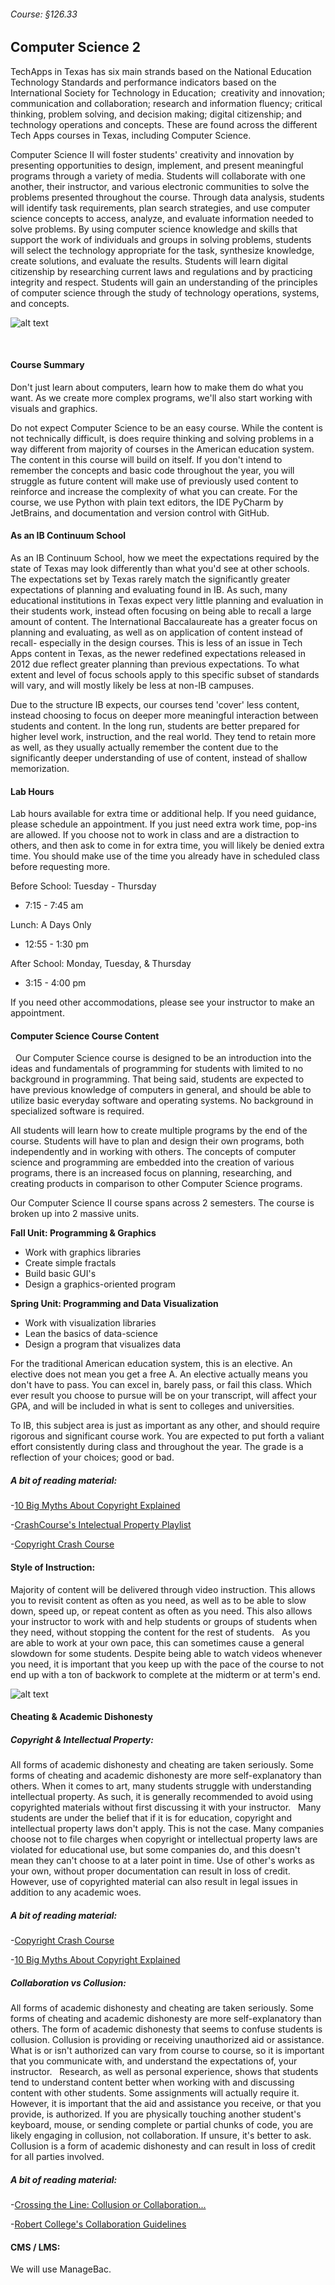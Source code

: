 ###### Course: §126.33

## Computer Science 2

TechApps in Texas has six main strands based on the National Education Technology Standards and performance indicators based on the International Society for Technology in Education;  creativity and innovation; communication and collaboration; research and information fluency; critical thinking, problem solving, and decision making; digital citizenship; and technology operations and concepts. These are found across the different Tech Apps courses in Texas, including Computer Science.

Computer Science II will foster students' creativity and innovation by presenting opportunities to design, implement, and present meaningful programs through a variety of media. Students will collaborate with one another, their instructor, and various electronic communities to solve the problems presented throughout the course. Through data analysis, students will identify task requirements, plan search strategies, and use computer science concepts to access, analyze, and evaluate information needed to solve problems. By using computer science knowledge and skills that support the work of individuals and groups in solving problems, students will select the technology appropriate for the task, synthesize knowledge, create solutions, and evaluate the results. Students will learn digital citizenship by researching current laws and regulations and by practicing integrity and respect. Students will gain an understanding of the principles of computer science through the study of technology operations, systems, and concepts.


![alt text](../images/compsci2.jpg "CC 2.0: Generic | Cropped  | Kim Burgess")

 
#### Course Summary

Don't just learn about computers, learn how to make them do what you want. As we create more complex programs, we'll also start working with visuals and graphics.
 
Do not expect Computer Science to be an easy course. While the content is not technically difficult, is does require thinking and solving problems in a way different from majority of courses in the American education system. The content in this course will build on itself. If you don't intend to remember the concepts and basic code throughout the year, you will struggle as future content will make use of previously used content to reinforce and increase the complexity of what you can create. For the course, we use Python with plain text editors, the IDE PyCharm by JetBrains, and documentation and version control with GitHub.

#### As an IB Continuum School

As an IB Continuum School, how we meet the expectations required by the state of Texas may look differently than what you'd see at other schools. The expectations set by Texas rarely match the significantly greater expectations of planning and evaluating found in IB. As such, many educational institutions in Texas expect very little planning and evaluation in their students work, instead often focusing on being able to recall a large amount of content. The International Baccalaureate has a greater focus on planning and evaluating, as well as on application of content instead of recall- especially in the design courses. This is less of an issue in Tech Apps content in Texas, as the newer redefined expectations released in 2012 due reflect greater planning than previous expectations. To what extent and level of focus schools apply to this specific subset of standards will vary, and will mostly likely be less at non-IB campuses.
 
Due to the structure IB expects, our courses tend 'cover' less content, instead choosing to focus on deeper more meaningful interaction between students and content. In the long run, students are better prepared for higher level work, instruction, and the real world. They tend to retain more as well, as they usually actually remember the content due to the significantly deeper understanding of use of content, instead of shallow memorization.
 
#### Lab Hours

Lab hours available for extra time or additional help. If you need guidance, please schedule an appointment. If you just need extra work time, pop-ins are allowed. If you choose not to work in class and are a distraction to others, and then ask to come in for extra time, you will likely be denied extra time. You should make use of the time you already have in scheduled class before requesting more.

Before School: Tuesday - Thursday
* 7:15 - 7:45 am

Lunch: A Days Only
* 12:55 - 1:30 pm

After School: Monday, Tuesday, & Thursday
* 3:15 - 4:00 pm

If you need other accommodations, please see your instructor to make an appointment.


#### Computer Science Course Content
 
Our Computer Science course is designed to be an introduction into the ideas and fundamentals of programming for students with limited to no background in programming. That being said, students are expected to have previous knowledge of computers in general, and should be able to utilize basic everyday software and operating systems. No background in specialized software is required.
 
All students will learn how to create multiple programs by the end of the course. Students will have to plan and design their own programs, both independently and in working with others. The concepts of computer science and programming are embedded into the creation of various programs, there is an increased focus on planning, researching, and creating products in comparison to other Computer Science programs.

Our Computer Science II course spans across 2 semesters. The course is broken up into 2 massive units.

**Fall Unit: Programming & Graphics**
* Work with graphics libraries
* Create simple fractals
* Build basic GUI's
* Design a graphics-oriented program

**Spring Unit: Programming and Data Visualization**
* Work with visualization libraries
* Lean the basics of data-science
* Design a program that visualizes data

For the traditional American education system, this is an elective. An elective does not mean you get a free A. An elective actually means you don't have to pass. You can excel in, barely pass, or fail this class. Which ever result you choose to pursue will be on your transcript, will affect your GPA, and will be included in what is sent to colleges and universities.
 
To IB, this subject area is just as important as any other, and should require rigorous and significant course work. You are expected to put forth a valiant effort consistently during class and throughout the year. The grade is a reflection of your choices; good or bad.

##### A bit of reading material:
-[10 Big Myths About Copyright Explained](https://www.templetons.com/brad/copymyths.html)

-[CrashCourse's Intelectual Property Playlist](https://www.youtube.com/playlist?list=PL8dPuuaLjXtMwV2btpcij8S3YohW9gUGN)

-[Copyright Crash Course](http://guides.lib.utexas.edu/copyright)
 
#### Style of Instruction:
Majority of content will be delivered through video instruction. This allows you to revisit content as often as you need, as well as to be able to slow down, speed up, or repeat content as often as you need. This also allows your instructor to work with and help students or groups of students when they need, without stopping the content for the rest of students.
 
As you are able to work at your own pace, this can sometimes cause a general slowdown for some students. Despite being able to watch videos whenever you need, it is important that you keep up with the pace of the course to not end up with a ton of backwork to complete at the midterm or at term's end.

![alt text](../images/cheating.jpg "CC 2.0: Generic | Cropped, Grey Scale, Selective Blur  |  Craig Sunter")

#### Cheating & Academic Dishonesty

##### Copyright & Intellectual Property:

All forms of academic dishonesty and cheating are taken seriously. Some forms of cheating and academic dishonesty are more self-explanatory than others. When it comes to art, many students struggle with understanding intellectual property. As such, it is generally recommended to avoid using copyrighted materials without first discussing it with your instructor.
 
Many students are under the belief that if it is for education, copyright and intellectual property laws don't apply. This is not the case. Many companies choose not to file charges when copyright or intellectual property laws are violated for educational use, but some companies do, and this doesn't mean they can't choose to at a later point in time. Use of other's works as your own, without proper documentation can result in loss of credit. However, use of copyrighted material can also result in legal issues in addition to any academic woes.
  
##### A bit of reading material:
-[Copyright Crash Course](http://guides.lib.utexas.edu/copyright)

-[10 Big Myths About Copyright Explained](https://www.templetons.com/brad/copymyths.html)

##### Collaboration vs Collusion:

All forms of academic dishonesty and cheating are taken seriously. Some forms of cheating and academic dishonesty are more self-explanatory than others. The form of academic dishonesty that seems to confuse students is collusion. Collusion is providing or receiving unauthorized aid or assistance. What is or isn't authorized can vary from course to course, so it is important that you communicate with, and understand the expectations of, your instructor.
 
Research, as well as personal experience, shows that students tend to understand content better when working with and discussing content with other students. Some assignments will actually require it. However, it is important that the aid and assistance you receive, or that you provide, is authorized. If you are physically touching another student's keyboard, mouse, or sending complete or partial chunks of code, you are likely engaging in collusion, not collaboration. If unsure, it's better to ask. Collusion is a form of academic dishonesty and can result in loss of credit for all parties involved.
  
##### A bit of reading material:
-[Crossing the Line: Collusion or Collaboration...](https://files.eric.ed.gov/fulltext/EJ1004398.pdf)

-[Robert College's Collaboration Guidelines](http://webportal.robcol.k12.tr/Academics/Academic-Honesty/CollaborationGuidelines/Pages/default.aspx)
 
#### CMS / LMS:
We will use ManageBac.
